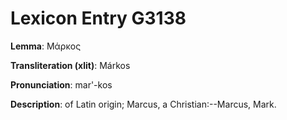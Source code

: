 # Lexicon Entry G3138

**Lemma**: Μάρκος

**Transliteration (xlit)**: Márkos

**Pronunciation**: mar'-kos

**Description**:
of Latin origin; Marcus, a Christian:--Marcus, Mark.
